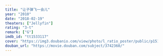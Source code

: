 ```yaml
---
title: "让子弹飞一会儿"
year: "2010"
date: "2018-02-19"
theaters: ["Jellyfin"]
rating: "3-t"
remark: ["G"]
imdb_id: "tt1533117"
cover: "https://img3.doubanio.com/view/photo/l_ratio_poster/public/p1512562287.jpg"
douban_url: "https://movie.douban.com/subject/3742360/"
---
```

